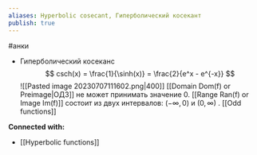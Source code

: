 ```yaml
---
aliases: Hyperbolic cosecant, Гиперболический косекант
publish: true
---
```

#анки



- Гиперболический косеканс 
  $$
  csch(x) = \frac{1}{\sinh(x)} = \frac{2}{e^x - e^{-x}}
  $$
![[Pasted image 20230707111602.png|400]]
   [[Domain Dom(f) or Preimage|ОДЗ]] не может принимать значение 0. [[Range Ran(f) or Image Im(f)]] состоит из двух интервалов: $(-\infty, 0)$ и $(0, \infty)$ . [[Odd functions]]






**Connected with:**
- [[Hyperbolic functions]]

